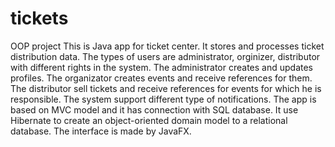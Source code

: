 # tickets
OOP project
This is Java app for ticket center. It stores and processes ticket distribution data. The types of users are administrator, orginizer, distributor with different rights in the system. The administrator creates and updates profiles. The organizator creates events and receive references for them. The distributor sell tickets  and receive references for events for which he is responsible. The system support different type of notifications. 
The app is based on MVC model and it has connection with SQL database. It use Hibernate to create an object-oriented domain model to a relational database. The interface is made by JavaFX.
